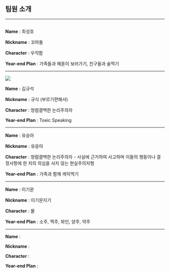 ## 팀원 소개

---

<img src="">

**Name** : 최성호

**Nickname** : 꼬마돌

**Character** : 우직함

**Year-end Plan** : 가족들과 해돋이 보러가기, 친구들과 술먹기

---

<img src="https://github.com/SeungahYoo/SSAFY_seoul_5_SIMON/blob/master/gyuseok.PNG?raw=true">

**Name** : 김규석

**Nickname** : 규식 (부르기편해서)

**Character** : 청렴결백한 논리주의자

**Year-end Plan** : Toeic Speaking



---



**Name** : 유승아

**Nickname** : 유응아

**Character** : 청렴결백한 논리주의자 - 사실에 근거하여 사고하며 이들의 행동이나 결정사항에 한 치의 의심을 사지 않는 현실주의자형

**Year-end Plan** : 가족과 함께 케익먹기

---



**Name** : 이기문

**Nickname** : 이기문지기

**Character** : 물

**Year-end Plan** : 소주, 맥주, 와인, 양주, 약주

---

**Name** : 

**Nickname** : 

**Character** : 

**Year-end Plan** : 